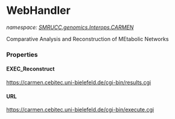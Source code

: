 ﻿# WebHandler
_namespace: [SMRUCC.genomics.Interops.CARMEN](./index.md)_

Comparative Analysis and Reconstruction of MEtabolic Networks




### Properties

#### EXEC_Reconstruct
https://carmen.cebitec.uni-bielefeld.de/cgi-bin/results.cgi
#### URL
https://carmen.cebitec.uni-bielefeld.de/cgi-bin/execute.cgi
